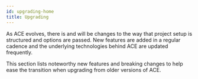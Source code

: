 ```yaml
---
id: upgrading-home
title: Upgrading
---
```


As ACE evolves, there is and will be changes to the way that project setup is structured and options are passed. New features are added in a regular cadence and the underlying technologies behind ACE are updated frequently.

This section lists noteworthy new features and breaking changes to help ease the transition when upgrading from older versions of ACE.
